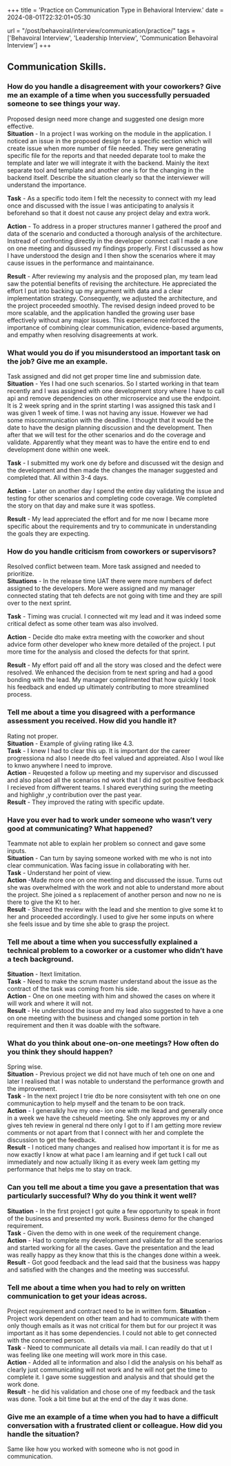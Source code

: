 +++
title = 'Practice on Communication Type in Behavioral Interview.'
date = 2024-08-01T22:32:01+05:30

url = "/post/behavoiral/interview/communication/practice/"
tags = ['Behavoiral Interview', 'Leadership Interview', 'Communication Behavoiral Interview']
+++

## Communication Skills.

### How do you handle a disagreement with your coworkers? Give me an example of a time when you successfully persuaded someone to see things your way.
Proposed design need more change and suggested one design more effective.   
**Situation** - In a project I was working on the module in the application. I noticed an issue in the proposed design
for a specific section which will create issue when more number of file needed.
They were generating specific file for the reports and that needed deparate tool to make the template and later we will
integrate it with the backend.
Mainly the itext separate tool and template and another one is for the changing in the backend itself. Describe the
situation clearly so that the interviewer will understand the importance.

**Task** - As a specific todo item I felt the necessity to connect with my lead once and discussed with the issue I was
anticipating to analysis it beforehand so that it doest not cause any project delay and extra work.

**Action** - To address in a proper structures manner I gathered the proof and data of the scenario and conducted a thorough
analysis of the architecture. Instread of confronting directly in the developer connect call I made a one on one meeting
and disussed my findings properly. First I discussed as how I have understood the design and I then show the scenarios
where it may cause issues in the performance and maintainance.

**Result** -  After reviewing my analysis and the proposed plan, my team lead saw the potential benefits of revising the
architecture. He appreciated the effort I put into backing up my argument with data and a clear implementation strategy.
Consequently, we adjusted the architecture, and the project proceeded smoothly. The revised design indeed proved to be
more scalable, and the application handled the growing user base effectively without any major issues. This experience
reinforced the importance of combining clear communication, evidence-based arguments, and empathy when resolving
disagreements at work.

### What would you do if you misunderstood an important task on the job? Give me an example.
Task assigned and did not get proper time line and submission date.  
**Situation** - Yes I had one such scenarios. So I started working in that team recently and I was assigned with one development story
where I have to call api and remove dependencies on other microservice and use the endpoint. It is 2 week spring and in
the sprint starting I was assigned this task and I was given 1 week of time. I was not having any issue. However we had
some miscommunication with the deadline. I thought that it would be the date to have the design planning discussion and
the development. Then after that we will test for the other scenarios and do the coverage and validate. Apparently what
they meant was to have the entire end to end development done within one week.

**Task** - I submitted my work one dy before and discussed wit the design and the development and then made the changes the
manager suggested and completed that. All within 3-4 days.

**Action** - Later on another day I spend the entire day validating the issue and testing for other scenarios and
completing code coverage. We completed the story on that day and make sure it was spotless.

**Result** - My lead appreciated the effort and for me now I became more specific about the requirements and try to
communicate in understanding the goals they are expecting.

### How do you handle criticism from coworkers or supervisors?
Resolved conflict between team. More task assigned and needed to prioritize.  
**Situations** - In the release time UAT there were more numbers of defect assigned to the developers. More were assigned
and my manager connected stating that teh defects are not going with time and they are spill over to the next sprint.

**Task** - Timing was crucial. I connected wit my lead and it was indeed some critical defect as some other team was also
involved.

**Action** - Decide dto make extra meeting with the coworker and shout advice form other developer who knew more detailed of
the project. I put more time for the analysis and closed the defects for that sprint.

**Result** - My effort paid off and all the story was closed and the defect were resolved. We enhanced the decision from te
next spring and had a good bonding with the lead. My manager complimented that how quickly I took his feedback and ended
up ultimately contributing to more streamlined process.

### Tell me about a time you disagreed with a performance assessment you received. How did you handle it?
Rating not proper.  
**Situation** - Example of giviing rating like 4.3.  
**Task** - I knew I had to clear this up. It is important dor the career progressiona nd also I neede dto feel valued and appreiated. Also I woul like to knwo anywhere I need to improve.  
**Action** - Reuqested a follow up meeting and my supervisor and discussed and also placed all the scenarios nd work that I
did nd got positive feedback I recieved from diffwerent teams. I shared everything suring the meeting and highlighr ,y
contribution over the past year.  
**Result** - They improved the rating with specific update.

### Have you ever had to work under someone who wasn’t very good at communicating? What happened?
Teammate not able to explain her problem so connect and gave some inputs.  
**Situation** - Can turn by saying someone worked with me who is not into clear communication. Was facing issue in
collaborating with her.  
**Task** - Understand her point of view.  
**Action** -Made more one on one meeting and discussed the issue. Turns out she was overwhelmed with the work and not able
to understand more about the project. She joined a s replacement of another person and now no ne is there to give the
Kt to her.  
**Result** - Shared the review with the lead and she mention to give some kt to her and proceeded accordingly. I used to
give her some inputs on where she feels issue and by time she able to grasp the project.

### Tell me about a time when you successfully explained a technical problem to a coworker or a customer who didn’t have a tech background.

**Situation** - Itext limitation.  
**Task** - Need to make the scrum master understand about the issue as the contract of the task was coming from his side.  
**Action** - One on one meeting with him and showed the cases on where it will work and where it will not.   
**Result** - He understood the issue and my lead also suggested to have a one on one meeting with the business and changed
some portion in teh requirement and then it was doable with the software.

### What do you think about one-on-one meetings? How often do you think they should happen?
Spring wise.  
**Situation** - Previous project we did not have much of teh one on one and later I realised that I was notable to understand
the performance growth and the improvement.  
**Task** - In the next project I trie dto be nore consisytent with teh one on one communicaytion to help myself and the
tenam to be oon track.  
**Action** - I generalkly hve my one- ion one with me lkead and generally once in a week we have the csheueld meeting. She
only approves my or and gives teh review in general nd there only I got to if I am getting more review comments or not
apart from that I connect with her and complete the discussion to get the feedback.  
**Result** - I noticed many changes and realised how important it is for me as now exactly I know at what pace I am learning
and if get tuck I call out immediately and now actually liking it as every week Iam getting my performance that helps
me to stay on track.

### Can you tell me about a time you gave a presentation that was particularly successful? Why do you think it went well?

**Situation** - In the first project I got quite a few opportunity to speak in front of the business and presented my work.
Business demo for the changed requirement.  
**Task** - Given the demo with in one week of the requirement change.  
**Action** - Had to complete my development and validate for all the scenarios and started working for all the cases. Gave
the presentation and the lead was really happy as they know that this is the changes done within a week.  
**Result** - Got good feedback and the lead said that the business was happy and satisfied with the changes and the meeting
was successful.

### Tell me about a time when you had to rely on written communication to get your ideas across.
Project requirement and contract need to be in written form.
**Situation** - Project work dependent on other team and had to communicate with them only though emails as it was not
critical for them but for our project it was important as it has some dependencies. I could not able to get connected
with the concerned person.  
**Task** - Need to communicate all details via mail. I can readily do that ut I was feeling like one meeting will work more
in this case.  
**Action** - Added all te information and also I did the analysis on his behalf as clearly just communicating will not work
and he will not get the time to complete it. I gave some suggestion and analysis and that should get the work done.  
**Result** - he did his validation and chose one of my feedback and the task was done. Took a bit time but at the end of the
day it was done.

### Give me an example of a time when you had to have a difficult conversation with a frustrated client or colleague. How did you handle the situation?

Same like how you worked with someone who is not good in communication. 